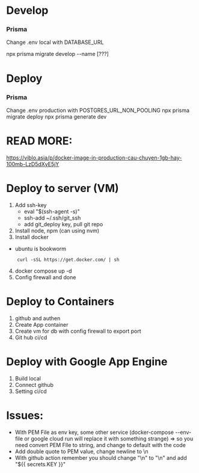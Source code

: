 # Develop

### Prisma

Change .env local with DATABASE_URL

npx prisma migrate develop --name [???]

# Deploy

### Prisma

Change .env production with POSTGRES_URL_NON_POOLING
npx prisma migrate deploy
npx prisma generate dev

# READ MORE:

https://viblo.asia/p/docker-image-in-production-cau-chuyen-1gb-hay-100mb-LzD5dXyE5jY

# Deploy to server (VM)

1. Add ssh-key
   - eval "$(ssh-agent -s)"
   - ssh-add ~/.ssh/git_ssh
   - add git_deploy key, pull git repo
2. Install node, npm (can using nvm)
3. Install docker

- ubuntu is bookworm

```
    curl -sSL https://get.docker.com/ | sh
```

4. docker compose up -d
5. Config firewall and done

# Deploy to Containers

1. github and authen
2. Create App container
3. Create vm for db with config firewall to export port
4. Git hub ci/cd

# Deploy with Google App Engine

1. Build local
2. Connect github
3. Setting ci/cd

# Issues:

- With PEM File as env key, some other service (docker-compose --env-file or google cloud run will replace it with something strange) => so you need convert PEM FIle to string, and change to default with the code
- Add double quote to PEM value, change newline to \n
- With github action remember you should change "\n" to "\\n" and add "${{ secrets.KEY }}"
